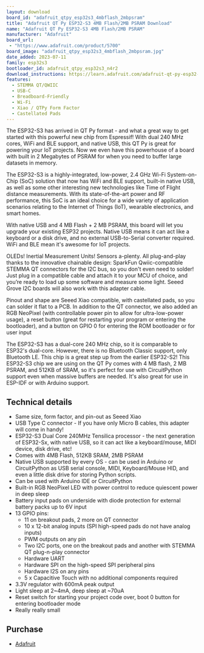 ```yaml
---
layout: download
board_id: "adafruit_qtpy_esp32s3_4mbflash_2mbpsram"
title: "Adafruit QT Py ESP32-S3 4MB Flash/2MB PSRAM Download"
name: "Adafruit QT Py ESP32-S3 4MB Flash/2MB PSRAM"
manufacturer: "Adafruit"
board_url:
 - "https://www.adafruit.com/product/5700"
board_image: "adafruit_qtpy_esp32s3_4mbflash_2mbpsram.jpg"
date_added: 2023-07-11
family: esp32s3
bootloader_id: adafruit_qtpy_esp32s3_n4r2
download_instructions: https://learn.adafruit.com/adafruit-qt-py-esp32-s3/circuitpython-2
features:
  - STEMMA QT/QWIIC
  - USB-C
  - Breadboard-Friendly
  - Wi-Fi
  - Xiao / QTPy Form Factor
  - Castellated Pads
---
```


The ESP32-S3 has arrived in QT Py format - and what a great way to get started with this powerful new chip from Espressif! With dual 240 MHz cores, WiFi and BLE support, and native USB, this QT Py is great for powering your IoT projects. Now we even have this powerhouse of a board with built in 2 Megabytes of PSRAM for when you need to buffer large datasets in memory.

The ESP32-S3 is a highly-integrated, low-power, 2.4 GHz Wi-Fi System-on-Chip (SoC) solution that now has WiFi and BLE support, built-in native USB, as well as some other interesting new technologies like Time of Flight distance measurements. With its state-of-the-art power and RF performance, this SoC is an ideal choice for a wide variety of application scenarios relating to the Internet of Things (IoT), wearable electronics, and smart homes.

With native USB and 4 MB Flash + 2 MB PSRAM, this board will let you upgrade your existing ESP32 projects. Native USB means it can act like a keyboard or a disk drive, and no external USB-to-Serial converter required. WiFi and BLE mean it's awesome for IoT projects.

OLEDs! Inertial Measurement Units! Sensors a-plenty. All plug-and-play thanks to the innovative chainable design: SparkFun Qwiic-compatible STEMMA QT connectors for the I2C bus, so you don't even need to solder! Just plug in a compatible cable and attach it to your MCU of choice, and you’re ready to load up some software and measure some light. Seeed Grove I2C boards will also work with this adapter cable.

Pinout and shape are Seeed Xiao compatible, with castellated pads, so you can solder it flat to a PCB. In addition to the QT connector, we also added an RGB NeoPixel (with controllable power pin to allow for ultra-low-power usage), a reset button (great for restarting your program or entering the bootloader), and a button on GPIO 0 for entering the ROM bootloader or for user input

The ESP32-S3 has a dual-core 240 MHz chip, so it is comparable to ESP32's dual-core. However, there is no Bluetooth Classic support, only Bluetooth LE. This chip is a great step up from the earlier ESP32-S2! This ESP32-S3 chip we are using on the QT Py comes with 4 MB flash, 2 MB PSRAM, and 512KB of SRAM, so it's perfect for use with CircuitPython support even when massive buffers are needed. It's also great for use in ESP-IDF or with Arduino support.

## Technical details

* Same size, form factor, and pin-out as Seeed Xiao
* USB Type C connector - If you have only Micro B cables, this adapter will come in handy!
* ESP32-S3 Dual Core 240MHz Tensilica processor - the next generation of ESP32-Sx, with native USB, so it can act like a keyboard/mouse, MIDI device, disk drive, etc!
* Comes with 4MB Flash, 512KB SRAM, 2MB PSRAM
* Native USB supported by every OS - can be used in Arduino or CircuitPython as USB serial console, MIDI, Keyboard/Mouse HID, and even a little disk drive for storing Python scripts.
* Can be used with Arduino IDE or CircuitPython
* Built-in RGB NeoPixel LED with power control to reduce quiescent power in deep sleep
* Battery input pads on underside with diode protection for external battery packs up to 6V input
* 13 GPIO pins:
	* 11 on breakout pads, 2 more on QT connector
	* 10 x 12-bit analog inputs (SPI high-speed pads do not have analog inputs)
	* PWM outputs on any pin
	* Two I2C ports, one on the breakout pads and another with STEMMA QT plug-n-play connector
	* Hardware UART
	* Hardware SPI on the high-speed SPI peripheral pins
	* Hardware I2S on any pins
	* 5 x Capacitive Touch with no additional components required
* 3.3V regulator with 600mA peak output
* Light sleep at 2~4mA, deep sleep at ~70uA
* Reset switch for starting your project code over, boot 0 button for entering bootloader mode
* Really really small

## Purchase

* [Adafruit](https://www.adafruit.com/product/5700)
